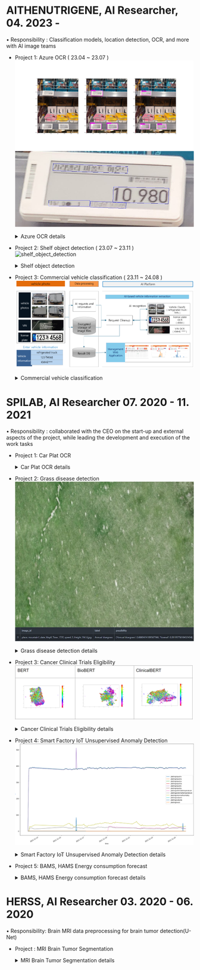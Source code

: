 # AITHENUTRIGENE, AI Researcher, 04. 2023 - 
• Responsibility : Classification models, location detection, OCR, and more with AI image teams


* Project 1: Azure OCR ( 23.04 ~ 23.07 )
![Azure OCR1](./image/azure_ocr/IMG_8657.JPG)  
![Azure OCR2](./image/azure_ocr/IMG_8657_0.JPG)
    <details>
    <summary> Azure OCR details </summary>
        <div markdown="1">

        - Background : Extracting information from in-store price tags with photography

        – Achievement: 
        • Taking in-store photos. 
        • Locate price tags in the photo. ( Azure computer vision : Object Detection)
        • Identify text within a price tag. ( Azure OCR )
    </div>
    </details>

* Project 2: Shelf object detection ( 23.07 ~ 23.11 )
![shelf_object_detection](./image/shelf_object_detection/output.png)  
    <details>
    <summary> Shelf object detection </summary>
        <div markdown="1">

        - Background : Object detection and image classification on snack shelf

        – Achievement: 
        • Taking in-store snack shelf photos. 
        • Object detect snack in the photo. ( DINO model in deterx library (https://github.com/IDEA-Research/detrex/))
        • Image classification and find snack name ( VIT in timm library)
    </div>
    </details>


* Project 3: Commercial vehicle classification ( 23.11 ~ 24.08 )
![Commercial vehicle](./image/Commercial_vehicle_classification/Commercial_vehicle_classification.png)
    <details>
    <summary> Commercial vehicle classification </summary>
        <div markdown="1">

        - Background : A project to check with AI whether the contents of the photo and the entered vehicle information match in commercial vehicles

        – Achievement: 
        • Input 6 images and vehicle information through the app.
            • Vehicle photos 4(front, back, right, left)
            • Vehicle information 3 (car type , car license plate, vehicle identification number(VIN) )
        • Image classification by combining four images. ( Swin-Transformer V2 (https://github.com/microsoft/Swin-Transformer) )
            • Anomaly detection through slightly unsupervised methods
        • Commercial vehicle license plate and VIN OCR ( Use PaddleOCR Directly (https://github.com/PaddlePaddle/PaddleOCR/tree/release/2.7.1) )
    </div>
    </details>



# SPILAB, AI Researcher 07. 2020 - 11. 2021
• Responsibility : collaborated with the CEO on the start-up and external aspects of the project, while leading the development and execution of the work tasks

* Project 1: Car Plat OCR
    <details>
    <summary> Car Plat OCR details</summary>
        <div markdown="1">
        
        
        - Background : Check the type and license plate number of the vehicle entering the electric vehicle charging station

        – Achievement: 
        • Raspberry pi 4 Image Collection. 
        • Electronic car plate generate (image aug-mentation). 
        • Car Plate Detection (Yolo v4, v5). 
        • Optical Character Recognition (BidirectionalLSTM).

        - link : https://github.com/forallx94/Electronic-Car-Generate

    </div>
    </details>

* Project 2: Grass disease detection
![grass_disease_detection](./image/grass_disease_detection/place_mountain1_date_May6_Time_1720_speed_3_Height_5M_6.jpg)
    <details>
    <summary> Grass disease detection details</summary>
        <div markdown="1">

        - Background : Check the condition of the grass and the presence of diseases through drone images taken in the morning at the golf course

        – Achievement: 
        • Switch uploaded videos to images. 
        • Grass disease detect (EfficientNet B5).
        • Upload result at MongoDB.
    </div>
    </details>

* Project 3: Cancer Clinical Trials Eligibility
![CCTE](./image/CCTE/001.png)
    <details>
    <summary> Cancer Clinical Trials Eligibility details </summary>
        <div markdown="1">
        - Background : Using cancer clinical trial data to provide additional information on new patients

        – Achievement: 
        • Data preprocessing. 
        • Word Embedding (TF-IDF, Word2Vec, BERT).
        • Network Anlysis, Clustering (HDBSCAN, Hierarchical Clustering). 
        • keyword extraction.

    </div>
    </details>

* Project 4: Smart Factory IoT Unsupervised Anomaly Detection
![samrt_facory](./image/smart_factory/001.png)
    <details>
    <summary> Smart Factory IoT Unsupervised Anomaly Detection details</summary>
        <div markdown="1">

        - Background : A model that predicts abnormal parts using IoT data provided from factories

        – Achievement: 
        • Call factory compressor,rectifier data from MySQL. 
        • Data Preprocessing. Un-supervised anomaly detection(Machine Learning, prophet, Autoencoder). 

        - link : https://github.com/forallx94/Sequential_Anomaly_detecion

    </div>
    </details>

* Project 5: BAMS, HAMS Energy consumption forecast
    <details>
    <summary>  BAMS, HAMS Energy consumption forecast details</summary>
        <div markdown="1">

        - Background : Predict temperature, humidity, electricity usage, hot water usage, etc. of house and buildings

        – Achievement: 
        • House, Building Energy consumption data preprocessing. 
        • Energy consumption forecast (Prophet, Residual LSTM). 
        • Upload result at MongoDB.
    </div>
    </details>

# HERSS, AI Researcher 03. 2020 - 06. 2020
• Responsibility: Brain MRI data preprocessing for brain tumor detection(U-Net)  
* Project : MRI Brain Tumor Segmentation
    <details>
    <summary> MRI Brain Tumor Segmentation details </summary>
    <div markdown="1">

        – Achievement: Applied 6 data preprocessing methods(Z-score normalization, whit strip, Ravel etc) to the brain MRI data, but none resulted in a significant improvement in performance.  

        – Insight: When compared to the underlying The Brain Tumor Segmentation (BraTS) data Identified that the delivered data was not the original data, leading to the discovery of a problem with the data preprocessing. This helped to identify a major issue with the data and led to improvements in data handling processes at the company.  
    </div>
    </details>
